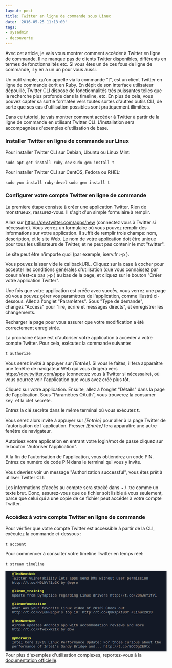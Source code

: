 ```yaml
---
layout: post
title: Twitter en ligne de commande sous Linux
date: '2016-05-25 11:13:00'
tags:
- sysadmin
- decouverte
---
```


Avec cet article, je vais vous montrer comment accéder à Twitter en ligne de commande. Il ne manque pas de clients Twitter disponibles, différents en termes de fonctionnalités etc. Si vous êtes un de ces fous de ligne de commande, il y en a un un pour vous aussi.

Un outil simple, qu'on appelle via la commande "t", est un client Twitter en ligne de commande écrit en Ruby. En dépit de son interface utilisateur dépouillé, Twitter CLI dispose de fonctionnalités très puissantes telles que la recherche plus profonde dans la timeline, etc. En plus de cela, vous pouvez capter sa sortie formatée vers toutes sortes d'autres outils CLI, de sorte que ses cas d'utilisation possibles sont pratiquement illimitées.

Dans ce tutoriel, je vais montrer comment accéder à Twitter à partir de la ligne de commande en utilisant Twitter CLI. L'installation sera accompagnées d'exemples d'utilisation de base.

### **Installer Twitter en ligne de commande sur Linux**

  
Pour installer Twitter CLI sur Debian, Ubuntu ou Linux Mint:

`sudo apt-get install ruby-dev`
`sudo gem install t`

  
Pour installer Twitter CLI sur CentOS, Fedora ou RHEL:

`sudo yum install ruby-devel`
`sudo gem install t`

### **Configurer votre compte Twitter en ligne de commande**

  
La première étape consiste à créer une application Twitter. Rien de monstrueux, rassurez-vous. Il s'agit d'un simple formulaire à remplir.

Allez sur https://dev.twitter.com/apps/new (connectez vous à Twitter si nécessaire). Vous verrez un formulaire où vous pouvez remplir des informations sur votre application. Il suffit de remplir trois champs: nom, description, et le site Web. Le nom de votre application doit être unique pour tous les utilisateurs de Twitter, et ne peut pas contenir le mot "twitter".

Le site peut être n'importe quoi (par exemple, iserv.fr :-p ).

Vous pouvez laisser vide le callbackURL. Cliquez sur la case à cocher pour accepter les conditions générales d'utilisation (que vous connaissez par coeur n'est-ce pas ;-p ) au bas de la page, et cliquez sur le bouton "Créer votre application Twitter".

Une fois que votre application est créée avec succès, vous verrez une page où vous pouvez gérer vos paramètres de l'application, comme illustré ci-dessous. Allez à l'onglet "Paramètres". Sous "Type de demande", changez "Access" pour "lire, écrire et messages directs", et enregistrer les changements.

Recharger la page pour vous assurer que votre modification a été correctement enregistrée.

La prochaine étape est d'autoriser votre application à accéder à votre compte Twitter. Pour cela, exécutez la commande suivante:

`t authorize`
  
Vous serez invité à appuyer sur _\[Entrée\]_. Si vous le faites, il fera apparaître une fenêtre de navigateur Web qui vous dirigera vers https://dev.twitter.com/apps (connectez vous à Twitter si nécessaire), où vous pourrez voir l'application que vous avez créé plus tôt.

Cliquez sur votre application. Ensuite, allez à l'onglet "Détails" dans la page de l'application. Sous "Paramètres OAuth", vous trouverez la consumer key  et la clef secrète.

Entrez la clé secrète dans le même terminal où vous exécutez **t**.

Vous serez alors invité à appuyer sur _\[Entrée\]_ pour aller à la page Twitter de l'autorisation de l'application. Presser _\[Entrée\]_ fera apparaître une autre fenêtre de navigateur.

Autorisez votre application en entrant votre login/mot de passe cliquez sur le bouton "Autoriser l'application".

A la fin de l'autorisation de l'application, vous obtiendrez un code PIN. Entrez ce numéro de code PIN dans le terminal qui vous y invite.

Vous devriez voir un message "Authorization successful", vous êtes prêt à utiliser Twitter CLI.

Les informations d'accès au compte sera stocké dans ~ / .trc comme un texte brut. Donc, assurez-vous que ce fichier soit lisible à vous seulement, parce que celui qui a une copie de ce fichier peut accéder à votre compte Twitter.

### Accédez à votre compte Twitter en ligne de commande

  
Pour vérifier que votre compte Twitter est accessible à partir de la CLI, exécutez la commande ci-dessous :

`t account`

  
Pour commencer à consulter votre timeline Twitter en temps réel:

`t stream timeline`

![timeline twitter](/content/images/2018/02/11378568535_4ea0bf8785_o.png)
Pour plus d'exemples d'utilisation complexes, reportez-vous à la [documentation officielle](https://github.com/sferik/t/blob/master/README.md).